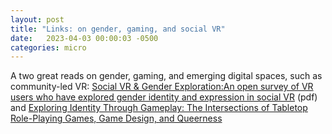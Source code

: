 ```yaml
---
layout: post
title: "Links: on gender, gaming, and social VR"
date:   2023-04-03 00:00:03 -0500
categories: micro
---
```


A two great reads on gender, gaming, and emerging digital spaces, such as community-led VR: [Social VR & Gender Exploration:An open survey of VR users who have explored gender identity and expression in social VR](https://deocadiz.com/wp-content/uploads/2023/03/Social-VR-and-Gender-Exploration.pdf) (pdf) and [Exploring Identity Through Gameplay: The Intersections of Tabletop Role-Playing Games, Game Design, and Queerness](https://openaccess.wgtn.ac.nz/articles/thesis/Exploring_Identity_Through_Gameplay_The_Intersections_of_Tabletop_Role-Playing_Games_Game_Design_and_Queerness/21508257)    









